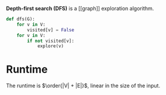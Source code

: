 **Depth-first search (DFS)** is a [[graph]] exploration algorithm.

```python
def dfs(G):
    for v in V:
        visited[v] = False
    for v in V:
        if not visited[v]:
            explore(v)
```

# Runtime

The runtime is $\order{|V| + |E|}$, linear in the size of the input.